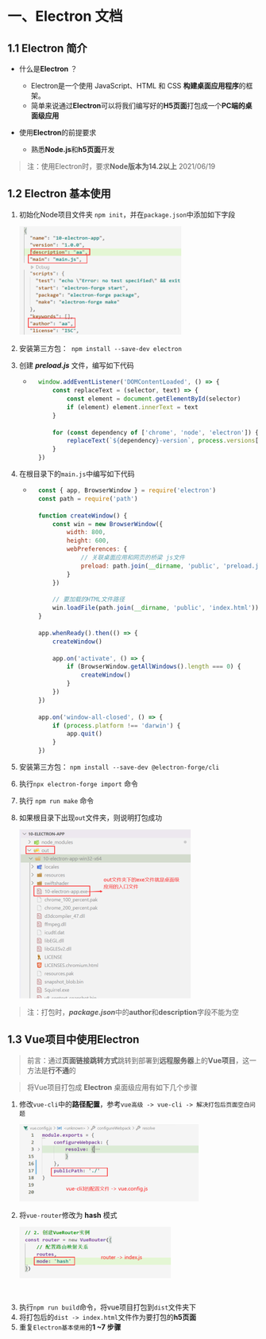 # 一、Electron 文档

## 1.1 Electron 简介

- 什么是**Electron** ？
    - Electron是一个使用 JavaScript、HTML 和 CSS **构建桌面应用程序**的框架。
    - 简单来说通过**Electron**可以将我们编写好的**H5页面**打包成一个**PC端的桌面级应用**

- 使用**Electron**的前提要求

    - 熟悉**Node.js**和**h5页面**开发

        

>注：使用Electron时，要求**Node版本为14.2以上**   2021/06/19
>



## 1.2 Electron 基本使用

1. 初始化Node项目文件夹  `npm init`，并在`package.json`中添加如下字段

    <img src="images/06-Electron App.assets/image-20210619191751237.png" alt="image-20210619191751237" style="zoom:50%;" />

2. 安装第三方包：` npm install --save-dev electron`

3. 创建 ***preload.js*** 文件，编写如下代码

    - ```js
        window.addEventListener('DOMContentLoaded', () => {
            const replaceText = (selector, text) => {
                const element = document.getElementById(selector)
                if (element) element.innerText = text
            }
        
            for (const dependency of ['chrome', 'node', 'electron']) {
                replaceText(`${dependency}-version`, process.versions[dependency])
            }
        })
        ```

4. 在根目录下的`main.js`中编写如下代码

    - ```js
        const { app, BrowserWindow } = require('electron')
        const path = require('path')
        
        function createWindow() {
            const win = new BrowserWindow({
                width: 800,
                height: 600,
                webPreferences: {
                    // 关联桌面应用和网页的桥梁 js文件
                    preload: path.join(__dirname, 'public', 'preload.js')
                }
            })
        
            // 要加载的HTML文件路径
            win.loadFile(path.join(__dirname, 'public', 'index.html'))
        }
        
        app.whenReady().then(() => {
            createWindow()
        
            app.on('activate', () => {
                if (BrowserWindow.getAllWindows().length === 0) {
                    createWindow()
                }
            })
        })
        
        app.on('window-all-closed', () => {
            if (process.platform !== 'darwin') {
                app.quit()
            }
        })
        ```

5. 安装第三方包：  `npm install --save-dev @electron-forge/cli`

6. 执行`npx electron-forge import` 命令

7. 执行 `npm run make` 命令

8. 如果根目录下出现`out`文件夹，则说明打包成功

    <img src="images/06-Electron App.assets/image-20210619191528762.png" alt="image-20210619191528762" style="zoom:50%;" />



>注：打包时，***package.json***中的**author**和**description**字段不能为空
>





## 1.3 Vue项目中使用Electron

>前言：通过**页面链接跳转方式**跳转到部署到**远程服务器**上的**Vue项目**，这一方法是**行不通**的
>



>将Vue项目打包成 **Electron** 桌面级应用有如下几个步骤

1. 修改`vue-cli`中的**路径配置**，参考`vue高级 -> vue-cli -> 解决打包后页面空白问题`

    <img src="images/06-Electron App.assets/image-20210619200218149.png" alt="image-20210619200218149" style="zoom:50%;" />

    

2. 将`vue-router`修改为 **hash** 模式

     <img src="images/06-Electron App.assets/image-20210619200416717.png" alt="image-20210619200416717" style="zoom:50%;" />

​    

3. 执行`npm run build`命令，将vue项目打包到`dist`文件夹下
4. 将打包后的`dist -> index.html`文件作为要打包的**h5页面**
5. 重复`Electron基本使用`的**1 ~7 步骤**





























































































































































































































